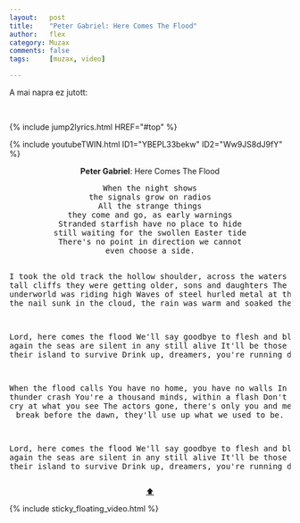 ```yaml
---
layout:   post
title:    "Peter Gabriel: Here Comes The Flood"
author:   flex
category: Muzax
comments: false
tags:     [muzax, video]

---
```


A mai napra ez jutott:

<br style="clear: all;">

{% include jump2lyrics.html HREF="#top" %}

{% include youtubeTWIN.html ID1="YBEPL33bekw" ID2="Ww9JS8dJ9fY" %}

<!-- break -->

<a id="top"></a>
<div id="lyrics"><div class="lyricsheader" style=""><p><center><b>Peter Gabriel</b>: Here Comes The Flood</center></p></div>
<center><pre>
When the night shows
the signals grow on radios
All the strange things
they come and go, as early warnings
Stranded starfish have no place to hide
still waiting for the swollen Easter tide
There's no point in direction we cannot
even choose a side.

I took the old track
the hollow shoulder, across the waters
On the tall cliffs
they were getting older, sons and daughters
The jaded underworld was riding high
Waves of steel hurled metal at the sky
and as the nail sunk in the cloud, the rain
was warm and soaked the crowd.

Lord, here comes the flood
We'll say goodbye to flesh and blood
If again the seas are silent
in any still alive
It'll be those who gave their island to survive
Drink up, dreamers, you're running dry.

When the flood calls
You have no home, you have no walls
In the thunder crash
You're a thousand minds, within a flash
Don't be afraid to cry at what you see
The actors gone, there's only you and me
And if we break before the dawn, they'll
use up what we used to be.

Lord, here comes the flood
We'll say goodbye to flesh and blood
If again the seas are silent
in any still alive
It'll be those who gave their island to survive
Drink up, dreamers, you're running dry.
</pre>
<a href="#top">⬆</a></center></div>

<div class="sticky_floating_video"></div>
{% include sticky_floating_video.html %}